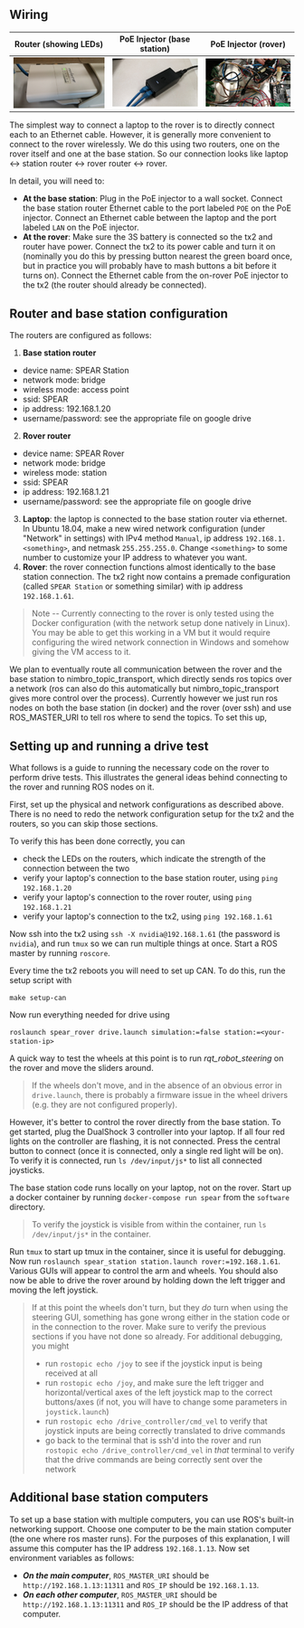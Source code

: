 

## Wiring

| Router (showing LEDs) | PoE Injector (base station) | PoE Injector (rover) |
|:---------------------:|:---------------------------:|:--------------------:|
| ![](../images/router.jpg) | ![](../images/poe_injector_station.jpg) | ![](../images/poe_injector_rover.jpg) |

The simplest way to connect a laptop to the rover is to directly connect each to an Ethernet cable.
However, it is generally more convenient to connect to the rover wirelessly.
We do this using two routers, one on the rover itself and one at the base station.
So our connection looks like laptop <-> station router <-> rover router <-> rover.

In detail, you will need to:
- **At the base station**: Plug in the PoE injector to a wall socket.
  Connect the base station router Ethernet cable to the port labeled `POE` on the PoE injector.
  Connect an Ethernet cable between the laptop and the port labeled `LAN` on the PoE injector.
- **At the rover**: Make sure the 3S battery is connected so the tx2 and router have power. Connect the tx2 to its power cable and turn it on (nominally you do this by pressing button nearest the green board once, but in practice you will probably have to mash buttons a bit before it turns on). Connect the Ethernet cable from the on-rover PoE injector to the tx2 (the router should already be connected).


## Router and base station configuration

The routers are configured as follows:
1. **Base station router**
  - device name: SPEAR Station
  - network mode: bridge
  - wireless mode: access point
  - ssid: SPEAR
  - ip address: 192.168.1.20
  - username/password: see the appropriate file on google drive
2. **Rover router**
  - device name: SPEAR Rover
  - network mode: bridge
  - wireless mode: station
  - ssid: SPEAR
  - ip address: 192.168.1.21
  - username/password: see the appropriate file on google drive
3. **Laptop**: the laptop is connected to the base station router via ethernet. In Ubuntu 18.04, make a new wired network configuration (under "Network" in settings) with IPv4 method `Manual`, ip address `192.168.1.<something>`, and netmask `255.255.255.0`. Change `<something>` to some number to customize your IP address to whatever you want.
4. **Rover**: the rover connection functions almost identically to the base station connection. The tx2 right now contains a premade configuration (called `SPEAR Station` or something similar) with ip address `192.168.1.61`.

> Note -- Currently connecting to the rover is only tested using the Docker configuration (with the network setup done natively in Linux). You may be able to get this working in a VM but it would require configuring the wired network connection in Windows and somehow giving the VM access to it.

We plan to eventually route all communication between the rover and the base station to nimbro_topic_transport, which directly sends ros topics over a network (ros can also do this automatically but nimbro_topic_transport gives more control over the process). Currently however we just run ros nodes on both the base station (in docker) and the rover (over ssh) and use ROS_MASTER_URI to tell ros where to send the topics. To set this up,

## Setting up and running a drive test

What follows is a guide to running the necessary code on the rover to perform drive tests.
This illustrates the general ideas behind connecting to the rover and running ROS nodes on it.

First, set up the physical and network configurations as described above.
There is no need to redo the network configuration setup for the tx2 and the routers, so you can skip those sections.

To verify this has been done correctly, you can
  - check the LEDs on the routers, which indicate the strength of the connection between the two
  - verify your laptop's connection to the base station router, using `ping 192.168.1.20`
  - verify your laptop's connection to the rover router, using `ping 192.168.1.21`
  - verify your laptop's connection to the tx2, using `ping 192.168.1.61`

Now ssh into the tx2 using `ssh -X nvidia@192.168.1.61` (the password is `nvidia`), and run `tmux` so we can run multiple things at once. Start a ROS master by running `roscore`.

Every time the tx2 reboots you will need to set up CAN.
To do this, run the setup script with

    make setup-can

Now run everything needed for drive using

    roslaunch spear_rover drive.launch simulation:=false station:=<your-station-ip>

A quick way to test the wheels at this point is to run *rqt_robot_steering* on the rover and move the sliders around.

> If the wheels don't move, and in the absence of an obvious error in `drive.launch`, there is probably a firmware issue in the wheel drivers (e.g. they are not configured properly).

However, it's better to control the rover directly from the base station.
To get started, plug the DualShock 3 controller into your laptop.
If all four red lights on the controller are flashing, it is not connected.
Press the central button to connect (once it is connected, only a single red light will be on).
To verify it is connected, run `ls /dev/input/js*` to list all connected joysticks.

The base station code runs locally on your laptop, not on the rover.
Start up a docker container by running `docker-compose run spear` from the `software` directory.

> To verify the joystick is visible from within the container, run `ls /dev/input/js*` in the container.

Run `tmux` to start up tmux in the container, since it is useful for debugging.
Now run `roslaunch spear_station station.launch rover:=192.168.1.61`.
Various GUIs will appear to control the arm and wheels.
You should also now be able to drive the rover around by holding down the left trigger and moving the left joystick.

> If at this point the wheels don't turn, but they *do* turn when using the steering GUI, something has gone wrong either in the station code or in the connection to the rover.
> Make sure to verify the previous sections if you have not done so already.
> For additional debugging, you might
>  - run `rostopic echo /joy` to see if the joystick input is being received at all
>  - run `rostopic echo /joy`, and make sure the left trigger and horizontal/vertical axes of the left joystick map to the correct buttons/axes (if not, you will have to change some parameters in `joystick.launch`)
>  - run `rostopic echo /drive_controller/cmd_vel` to verify that joystick inputs are being correctly translated to drive commands
>  - go back to the terminal that is ssh'd into the rover and run `rostopic echo /drive_controller/cmd_vel` in *that* terminal to verify that the drive commands are being correctly sent over the network

## Additional base station computers

To set up a base station with multiple computers, you can use ROS's built-in networking support.
Choose one computer to be the main station computer (the one where ros master runs).
For the purposes of this explanation, I will assume this computer has the IP address `192.168.1.13`.
Now set environment variables as follows:

- ***On the main computer***, `ROS_MASTER_URI` should be `http://192.168.1.13:11311` and `ROS_IP` should be `192.168.1.13`.
- ***On each other computer***, `ROS_MASTER_URI` should be `http://192.168.1.13:11311` and `ROS_IP` should be the IP address of that computer.
